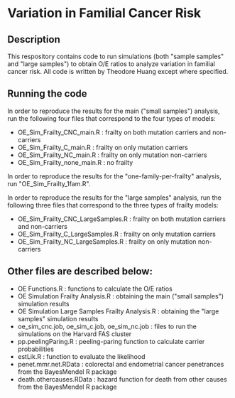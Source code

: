 # Variation in Familial Cancer Risk

## Description

This respository contains code to run simulations (both "sample samples" and "large samples") to obtain O/E ratios to analyze variation in familial cancer risk. All code is written by Theodore Huang except where specified.

## Running the code
In order to reproduce the results for the main ("small samples") analysis, run the following four files that correspond to the four types of models:

* OE_Sim_Frailty_CNC_main.R : frailty on both mutation carriers and non-carriers
* OE_Sim_Frailty_C_main.R : frailty on only mutation carriers
* OE_Sim_Frailty_NC_main.R : frailty on only mutation non-carriers
* OE_Sim_Frailty_none_main.R : no frailty

In order to reproduce the results for the "one-family-per-frailty" analysis, run "OE_Sim_Frailty_1fam.R".

In order to reproduce the results for the "large samples" analysis, run the following three files that correspond to the three types of frailty models:

* OE_Sim_Frailty_CNC_LargeSamples.R : frailty on both mutation carriers and non-carriers
* OE_Sim_Frailty_C_LargeSamples.R : frailty on only mutation carriers
* OE_Sim_Frailty_NC_LargeSamples.R : frailty on only mutation non-carriers
    
## Other files are described below:

* OE Functions.R : functions to calculate the O/E ratios
* OE Simulation Frailty Analysis.R : obtaining the main ("small samples") simulation results
* OE Simulation Large Samples Frailty Analysis.R : obtaining the "large samples" simulation results
* oe_sim_cnc.job, oe_sim_c.job, oe_sim_nc.job : files to run the simulations on the Harvard FAS cluster
* pp.peelingParing.R : peeling-paring function to calculate carrier probabilities
* estLik.R : function to evaluate the likelihood
* penet.mmr.net.RData : colorectal and endometrial cancer penetrances from the BayesMendel R package
* death.othercauses.RData : hazard function for death from other causes from the BayesMendel R package
